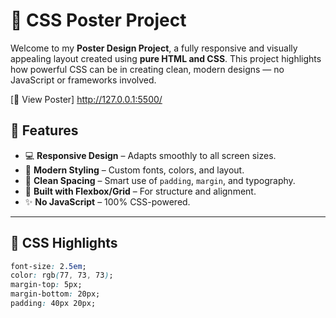 # 🎨 CSS Poster Project

Welcome to my **Poster Design Project**, a fully responsive and visually appealing layout created using **pure HTML and CSS**. This project highlights how powerful CSS can be in creating clean, modern designs — no JavaScript or frameworks involved.

[🔗 View Poster] http://127.0.0.1:5500/

## 🚀 Features

- 💻 **Responsive Design** – Adapts smoothly to all screen sizes.
- 🎨 **Modern Styling** – Custom fonts, colors, and layout.
- 📐 **Clean Spacing** – Smart use of `padding`, `margin`, and typography.
- 🧰 **Built with Flexbox/Grid** – For structure and alignment.
- ✨ **No JavaScript** – 100% CSS-powered.
---
## 🧠 CSS Highlights
```css
font-size: 2.5em;
color: rgb(77, 73, 73);
margin-top: 5px;
margin-bottom: 20px;
padding: 40px 20px;
